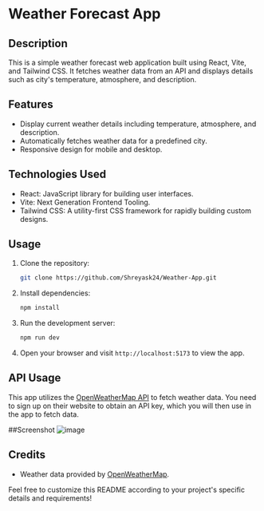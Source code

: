 # Weather Forecast App

## Description

This is a simple weather forecast web application built using React, Vite, and Tailwind CSS. It fetches weather data from an API and displays details such as city's temperature, atmosphere, and description.

## Features

- Display current weather details including temperature, atmosphere, and description.
- Automatically fetches weather data for a predefined city.
- Responsive design for mobile and desktop.

## Technologies Used

- React: JavaScript library for building user interfaces.
- Vite: Next Generation Frontend Tooling.
- Tailwind CSS: A utility-first CSS framework for rapidly building custom designs.

## Usage

1. Clone the repository:

   ```bash
   git clone https://github.com/Shreyask24/Weather-App.git
   ```

2. Install dependencies:

   ```bash
   npm install
   ```

3. Run the development server:

   ```bash
   npm run dev
   ```

5. Open your browser and visit `http://localhost:5173` to view the app.

## API Usage

This app utilizes the [OpenWeatherMap API](https://openweathermap.org/api) to fetch weather data. You need to sign up on their website to obtain an API key, which you will then use in the app to fetch data.

##Screenshot
![image](https://github.com/Shreyask24/Weather-App/assets/92247820/38b6f1c9-243c-4250-bbd5-79b169bbd878)


## Credits

- Weather data provided by [OpenWeatherMap](https://openweathermap.org/api).

Feel free to customize this README according to your project's specific details and requirements!
